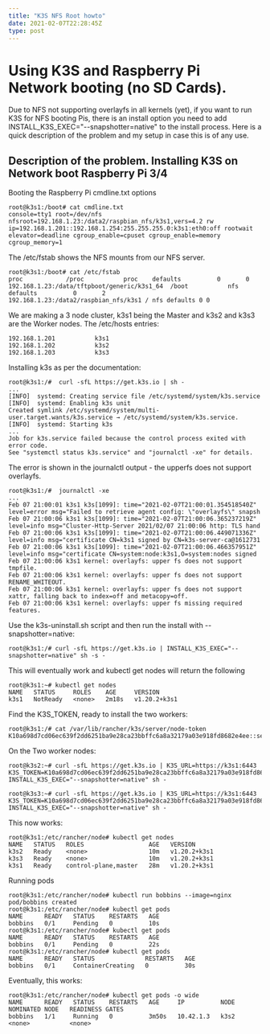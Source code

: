 ```yaml
---
title: "K3S NFS Root howto"
date: 2021-02-07T22:28:45Z
type: post
---
```


# Using K3S and Raspberry Pi Network booting (no SD Cards).

Due to NFS not supporting overlayfs in all kernels (yet), if you want to run K3S for NFS booting Pis, there is an install option you need to add INSTALL_K3S_EXEC="--snapshotter=native" to the install process. Here is a quick description of the problem and my setup in case this is of any use.

## Description of the problem. Installing K3S on Network boot Raspberry Pi 3/4

Booting the Raspberry Pi cmdline.txt options

```
root@k3s1:/boot# cat cmdline.txt
console=tty1 root=/dev/nfs nfsroot=192.168.1.23:/data2/raspbian_nfs/k3s1,vers=4.2 rw ip=192.168.1.201::192.168.1.254:255.255.255.0:k3s1:eth0:off rootwait elevator=deadline cgroup_enable=cpuset cgroup_enable=memory cgroup_memory=1
```

The /etc/fstab shows the NFS mounts from our NFS server.

```
root@k3s1:/boot# cat /etc/fstab 
proc            /proc           proc    defaults          0       0
192.168.1.23:/data/tftpboot/generic/k3s1_64  /boot           nfs    defaults          0       2
192.168.1.23:/data2/raspbian_nfs/k3s1 / nfs defaults 0 0
```

We are making a 3 node cluster, k3s1 being the Master and k3s2 and k3s3 are the Worker nodes. The /etc/hosts entries:

```
192.168.1.201           k3s1
192.168.1.202           k3s2
192.168.1.203           k3s3
```

Installing k3s as per the documentation:
```
root@k3s1:/#  curl -sfL https://get.k3s.io | sh -
...
[INFO]  systemd: Creating service file /etc/systemd/system/k3s.service                                                                     
[INFO]  systemd: Enabling k3s unit
Created symlink /etc/systemd/system/multi-user.target.wants/k3s.service → /etc/systemd/system/k3s.service.                                 
[INFO]  systemd: Starting k3s
...
Job for k3s.service failed because the control process exited with error code.                                                             
See "systemctl status k3s.service" and "journalctl -xe" for details.
```
The error is shown in the journalctl output - the upperfs does not support overlayfs.

```
root@k3s1:/#  journalctl -xe
...
Feb 07 21:00:01 k3s1 k3s[1099]: time="2021-02-07T21:00:01.354518540Z" level=error msg="Failed to retrieve agent config: \"overlayfs\" snapsh
Feb 07 21:00:06 k3s1 k3s[1099]: time="2021-02-07T21:00:06.365237219Z" level=info msg="Cluster-Http-Server 2021/02/07 21:00:06 http: TLS hand
Feb 07 21:00:06 k3s1 k3s[1099]: time="2021-02-07T21:00:06.449071336Z" level=info msg="certificate CN=k3s1 signed by CN=k3s-server-ca@1612731
Feb 07 21:00:06 k3s1 k3s[1099]: time="2021-02-07T21:00:06.466357951Z" level=info msg="certificate CN=system:node:k3s1,O=system:nodes signed 
Feb 07 21:00:06 k3s1 kernel: overlayfs: upper fs does not support tmpfile.
Feb 07 21:00:06 k3s1 kernel: overlayfs: upper fs does not support RENAME_WHITEOUT.
Feb 07 21:00:06 k3s1 kernel: overlayfs: upper fs does not support xattr, falling back to index=off and metacopy=off.
Feb 07 21:00:06 k3s1 kernel: overlayfs: upper fs missing required features.
```

Use the k3s-uninstall.sh script and then run the install with --snapshotter=native:

```
root@k3s1:/# curl -sfL https://get.k3s.io | INSTALL_K3S_EXEC="--snapshotter=native" sh -s - 
```

This will eventually work and kubectl get nodes will return the following

```
root@k3s1:~# kubectl get nodes
NAME   STATUS     ROLES    AGE     VERSION
k3s1   NotReady   <none>   2m18s   v1.20.2+k3s1
```

Find the K3S_TOKEN, ready to install the two workers:

```
root@k3s1:/# cat /var/lib/rancher/k3s/server/node-token                                                                    
K10a698d7cd06ec639f2dd6251ba9e28ca23bbffc6a8a32179a03e918fd8682e4ee::server:c2da2baa08f4fff0e7e85b58b3b21bbb 
```

On the Two worker nodes:

```
root@k3s2:~# curl -sfL https://get.k3s.io | K3S_URL=https://k3s1:6443 K3S_TOKEN=K10a698d7cd06ec639f2dd6251ba9e28ca23bbffc6a8a32179a03e918fd8682e4ee::server:c2da2baa08f4fff0e7e85b58b3b21bbb INSTALL_K3S_EXEC="--snapshotter=native" sh -   

root@k3s3:~# curl -sfL https://get.k3s.io | K3S_URL=https://k3s1:6443 K3S_TOKEN=K10a698d7cd06ec639f2dd6251ba9e28ca23bbffc6a8a32179a03e918fd8682e4ee::server:c2da2baa08f4fff0e7e85b58b3b21bbb INSTALL_K3S_EXEC="--snapshotter=native" sh -   
```

This now works:

```
root@k3s1:/etc/rancher/node# kubectl get nodes
NAME   STATUS   ROLES                  AGE   VERSION
k3s2   Ready    <none>                 10m   v1.20.2+k3s1
k3s3   Ready    <none>                 10m   v1.20.2+k3s1
k3s1   Ready    control-plane,master   28m   v1.20.2+k3s1
```

Running pods
```
root@k3s1:/etc/rancher/node# kubectl run bobbins --image=nginx
pod/bobbins created
root@k3s1:/etc/rancher/node# kubectl get pods
NAME      READY   STATUS    RESTARTS   AGE
bobbins   0/1     Pending   0          10s
root@k3s1:/etc/rancher/node# kubectl get pods
NAME      READY   STATUS    RESTARTS   AGE
bobbins   0/1     Pending   0          22s
root@k3s1:/etc/rancher/node# kubectl get pods
NAME      READY   STATUS              RESTARTS   AGE
bobbins   0/1     ContainerCreating   0          30s
```

Eventually, this works:

```
root@k3s1:/etc/rancher/node# kubectl get pods -o wide
NAME      READY   STATUS    RESTARTS   AGE     IP          NODE   NOMINATED NODE   READINESS GATES                                         
bobbins   1/1     Running   0          3m50s   10.42.1.3   k3s2   <none>           <none>           
```
